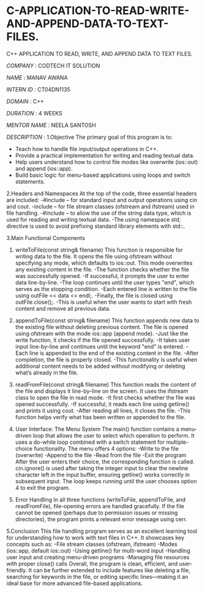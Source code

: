 # C-APPLICATION-TO-READ-WRITE-AND-APPEND-DATA-TO-TEXT-FILES.
C++ APPLICATION TO READ, WRITE, AND APPEND DATA TO TEXT FILES.

*COMPANY* : CODTECH IT SOLUTION

*NAME* : MANAV AWANA

*INTERN ID* : CT04DN1135

*DOMAIN* : C++

*DURATION* : 4 WEEKS

*MENTOR NAME* : NEELA SANTOSH

*DESCRIPTION* : 
 1.Objective
The primary goal of this program is to:
- Teach how to handle file input/output operations in C++.
- Provide a practical implementation for writing and reading textual data.
- Help users understand how to control file modes like overwrite (ios::out) and append (ios::app).
- Build basic logic for menu-based applications using loops and switch statements.
  
 2.Headers and Namespaces
   At the top of the code, three essential headers are included:
-#include <iostream> – for standard input and output operations using cin and cout.
-include <fstream> – for file stream classes (ofstream and ifstream) used in file handling.
-#include <string> – to allow the use of the string data type, which is used for reading and writing textual data.
-The using namespace std; directive is used to avoid prefixing standard library elements with std::.

3.Main Functional Components
   1. writeToFile(const string& filename)
  This function is responsible for writing data to the file. It opens the file using ofstream without specifying any mode, which defaults to ios::out. This mode overwrites any existing content in the file.
    -The function checks whether the file was successfully opened.
    -If successful, it prompts the user to enter data line-by-line.
    -The loop continues until the user types "end", which serves as the stopping condition.
    -Each entered line is written to the file using outFile << data << endl;.
    -Finally, the file is closed using outFile.close();.
    -This is useful when the user wants to start with fresh content and remove all previous data.

  2. appendToFile(const string& filename)
  This function appends new data to the existing file without deleting previous content. The file is opened using ofstream with the mode ios::app (append mode).
    -Just like the write function, it checks if the file opened successfully.
    -It takes user input line-by-line and continues until the keyword "end" is entered.
    -Each line is appended to the end of the existing content in the file.
    -After completion, the file is properly closed.
    -This functionality is useful when additional content needs to be added without modifying or deleting what’s already in the file.

  3. readFromFile(const string& filename)
  This function reads the content of the file and displays it line-by-line on the screen. It uses the ifstream class to open the file in read mode.
    -It first checks whether the file was opened successfully.
    -If successful, it reads each line using getline() and prints it using cout.
    -After reading all lines, it closes the file.
    -This function helps verify what has been written or appended to the file.
     
3. User Interface: The Menu System
The main() function contains a menu-driven loop that allows the user to select which operation to perform. It uses a do-while loop combined with a switch statement for multiple-choice functionality.
   The menu offers 4 options:
    -Write to the file (overwrite)
    -Append to the file
    -Read from the file
    -Exit the program
 After the user enters their choice, the corresponding function is called.
 cin.ignore() is used after taking the integer input to clear the newline character left in the input buffer, ensuring getline() works correctly in subsequent input.
The loop keeps running until the user chooses option 4 to exit the program.

4. Error Handling
In all three functions (writeToFile, appendToFile, and readFromFile), file-opening errors are handled gracefully. If the file cannot be opened (perhaps due to permission issues or missing directories), the program prints a relevant error message using cerr.

5.Conclusion
This file handling program serves as an excellent learning tool for understanding how to work with text files in C++. It showcases key concepts such as:
  -File stream classes (ofstream, ifstream)
  -Modes (ios::app, default ios::out)
  -Using getline() for multi-word input
  -Handling user input and creating menu-driven programs
  -Managing file resources with proper close() calls
Overall, the program is clean, efficient, and user-friendly. It can be further extended to include features like deleting a file, searching for keywords in the file, or editing specific lines—making it an ideal base for more advanced file-based applications.






